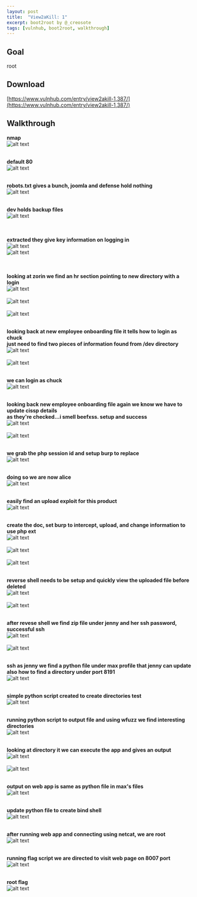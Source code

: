 ```yaml
---
layout: post
title:  "View2aKill: 1"
excerpt: boot2root by @_creosote
tags: [vulnhub, boot2root, walkthrough]
---
```


## Goal #
root

## Download #
[https://www.vulnhub.com/entry/view2akill-1,387/](https://www.vulnhub.com/entry/view2akill-1,387/)

## Walkthrough #

**nmap**
<br>![alt text](../vulnhub/View2aKill_1/nmap.png)
<br><br>

**default 80**
<br>![alt text](../vulnhub/View2aKill_1/default80.png)
<br><br>

**robots.txt gives a bunch, joomla and defense hold nothing**
<br>![alt text](../vulnhub/View2aKill_1/robots.png)
<br><br>

**dev holds backup files**
<br>![alt text](../vulnhub/View2aKill_1/80dev.png)<br>
<br><br>

**extracted they give key information on logging in**
<br>![alt text](../vulnhub/View2aKill_1/bak_files.png)
<br>![alt text](../vulnhub/View2aKill_1/files.png)<br>
<br><br>

**looking at zorin we find an hr section pointing to new directory with a login**
<br>![alt text](../vulnhub/View2aKill_1/80zorin.png)<br>
<br>![alt text](../vulnhub/View2aKill_1/zorin_hr.png)<br>
<br>![alt text](../vulnhub/View2aKill_1/sentrifugo.png)
<br><br>

**looking back at new employee onboarding file it tells how to login as chuck**<br>
**just need to find two pieces of information found from /dev directory**
<br>![alt text](../vulnhub/View2aKill_1/remote.png)<br>
<br>![alt text](../vulnhub/View2aKill_1/hid.png)
<br><br>

**we can login as chuck**
<br>![alt text](../vulnhub/View2aKill_1/chuck_access.png)
<br><br>

**looking back new employee onboarding file again we know we have to update cissp details**<br>
**as they're checked...i smell beefxss.  setup and success**
<br>![alt text](../vulnhub/View2aKill_1/cissp_beef.png)<br>
<br>![alt text](../vulnhub/View2aKill_1/beef.png)
<br><br>

**we grab the php session id and setup burp to replace**
<br>![alt text](../vulnhub/View2aKill_1/phpsess.png)
<br><br>

**doing so we are now alice**
<br>![alt text](../vulnhub/View2aKill_1/alice.png)
<br><br>

**easily find an upload exploit for this product**
<br>![alt text](../vulnhub/View2aKill_1/upload_exploit.png)
<br><br>

**create the doc, set burp to intercept, upload, and change information to use php ext**
<br>![alt text](../vulnhub/View2aKill_1/php_rev_doc.png)<br>
<br>![alt text](../vulnhub/View2aKill_1/burp_intercept.png)<br>
<br>![alt text](../vulnhub/View2aKill_1/uploaded.png)
<br><br>

**reverse shell needs to be setup and quickly view the uploaded file before deleted**
<br>![alt text](../vulnhub/View2aKill_1/quick_view.png)<br>
<br>![alt text](../vulnhub/View2aKill_1/reverse.png)
<br><br>

**after revese shell we find zip file under jenny and her ssh password, successful ssh**
<br>![alt text](../vulnhub/View2aKill_1/jenny_files.png)<br>
<br>![alt text](../vulnhub/View2aKill_1/ssh_jenny.png)
<br><br>

**ssh as jenny we find a python file under max profile that jenny can update**<br>
**also how to find a directory under port 8191**
<br>![alt text](../vulnhub/View2aKill_1/max_files.png)
<br><br>

**simple python script created to create directories test**
<br>![alt text](../vulnhub/View2aKill_1/hash_py.png)
<br><br>

**running python script to output file and using wfuzz we find interesting directories**
<br>![alt text](../vulnhub/View2aKill_1/wfuzz.png)
<br><br>

**looking at directory it we can execute the app and gives an output**
<br>![alt text](../vulnhub/View2aKill_1/default_appexe.png)<br>
<br>![alt text](../vulnhub/View2aKill_1/runapp.png)
<br><br>

**output on web app is same as python file in max's files**
<br>![alt text](../vulnhub/View2aKill_1/aview.png)
<br><br>

**update python file to create bind shell**
<br>![alt text](../vulnhub/View2aKill_1/update_aview.png)
<br><br>

**after running web app and connecting using netcat, we are root**
<br>![alt text](../vulnhub/View2aKill_1/root.png)
<br><br>

**running flag script we are directed to visit web page on 8007 port**
<br>![alt text](../vulnhub/View2aKill_1/run_me.png)
<br><br>

**root flag**
<br>![alt text](../vulnhub/View2aKill_1/root_flag.png)
<br><br>




